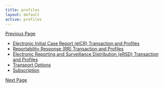 ```yaml
---
title: profiles
layout: default
active: profiles
---
```


[Previous Page](toc.html)

* <a href="Electronic_Initial_Case_Report_(eICR)_Transaction_and_Profiles.html">Electronic Initial Case Report (eICR) Transaction and Profiles</a>
* <a href="Reportability_Response_(RR)_Transaction_and_Profiles.html">Reportability Response (RR) Transaction and Profiles</a>
* <a href="Electronic_Reporting_and_Surveillance_Distribution_(eRSD)_Transaction_and_Profiles.html">Electronic Reporting and Surveillance Distribution (eRSD) Transaction and Profiles</a>
* <a href="Transport_Options.html">Transport Options</a>
* <a href="Subscription.html">Subscription</a>

[Next Page](Electronic_Initial_Case_Report_(eICR)_Transaction_and_Profiles.html)